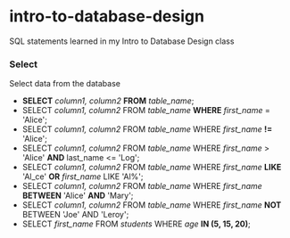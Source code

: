 # intro-to-database-design
SQL statements learned in my Intro to Database Design class

### Select
Select data from the database
- **SELECT** *column1, column2* **FROM** *table_name*;
- SELECT *column1, column2* FROM *table_name* **WHERE** *first_name* = 'Alice';
- SELECT *column1, column2* FROM *table_name* WHERE *first_name* **!=** 'Alice';
- SELECT *column1, column2* FROM *table_name* WHERE *first_name* > 'Alice' **AND** last_name <= 'Log';
- SELECT *column1, column2* FROM *table_name* WHERE *first_name* **LIKE** 'Al_ce' **OR** *first_name* LIKE 'Al%';
- SELECT *column1, column2* FROM *table_name* WHERE *first_name* **BETWEEN** 'Alice' **AND** 'Mary';
- SELECT *column1, column2* FROM *table_name* WHERE *first_name* **NOT** BETWEEN 'Joe' AND 'Leroy';
- SELECT *first_name* FROM *students* WHERE *age* **IN (5, 15, 20)**;
